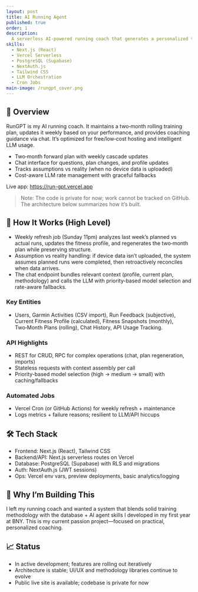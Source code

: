 ```yaml
---
layout: post
title: AI Running Agent
published: true
order: 1
description:
  A serverless AI-powered running coach that generates a personalized two‑month rolling training plan, adapts weekly based on performance and feedback, and answers training questions in real-time. Built on modern web + AI patterns with cost-aware rate management.
skills:
  - Next.js (React)
  - Vercel Serverless
  - PostgreSQL (Supabase)
  - NextAuth.js
  - Tailwind CSS
  - LLM Orchestration
  - Cron Jobs
main-image: /rungpt_cover.png
---
```


## 🚀 Overview
RunGPT is my AI running coach. It maintains a two‑month rolling training plan, updates it weekly based on your performance, and provides coaching guidance via chat. It’s optimized for free/low‑cost hosting and intelligent LLM usage.

- Two‑month forward plan with weekly cascade updates
- Chat interface for questions, plan changes, and profile updates
- Tracks assumptions vs reality (when no device data is uploaded)
- Cost-aware LLM rate management with graceful fallbacks

Live app: https://run-gpt.vercel.app

> Note: The code is private for now; work cannot be tracked on GitHub. The architecture below summarizes how it’s built.

## 🧩 How It Works (High Level)

- Weekly refresh job (Sunday 11pm) analyzes last week’s planned vs actual runs, updates the fitness profile, and regenerates the two‑month plan while preserving structure.
- Assumption vs reality handling: if device data isn’t uploaded, the system assumes planned runs were completed, then retroactively reconciles when data arrives.
- The chat endpoint bundles relevant context (profile, current plan, methodology) and calls the LLM with priority-based model selection and rate-aware fallbacks.

### Key Entities
- Users, Garmin Activities (CSV import), Run Feedback (subjective), Current Fitness Profile (calculated), Fitness Snapshots (monthly), Two‑Month Plans (rolling), Chat History, API Usage Tracking.

### API Highlights
- REST for CRUD, RPC for complex operations (chat, plan regeneration, imports)
- Stateless requests with context assembly per call
- Priority-based model selection (high → medium → small) with caching/fallbacks

### Automated Jobs
- Vercel Cron (or GitHub Actions) for weekly refresh + maintenance
- Logs metrics + failure reasons; resilient to LLM/API hiccups

## 🛠️ Tech Stack
- Frontend: Next.js (React), Tailwind CSS
- Backend/API: Next.js serverless routes on Vercel
- Database: PostgreSQL (Supabase) with RLS and migrations
- Auth: NextAuth.js (JWT sessions)
- Ops: Vercel env vars, preview deployments, basic analytics/logging

## 🎯 Why I’m Building This
I left my running coach and wanted a system that blends solid training methodology with the database + AI agent skills I developed in my first year at BNY. This is my current passion project—focused on practical, personalized coaching.

## 📈 Status
- In active development; features are rolling out iteratively
- Architecture is stable; UI/UX and methodology libraries continue to evolve
- Public live site is available; codebase is private for now

